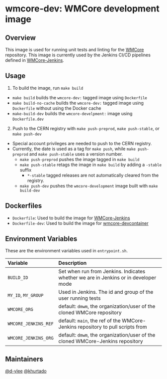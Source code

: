 # wmcore-dev: WMCore development image

## Overview
This image is used for running unit tests and linting for the [WMCore](https://github.com/dmwm/WMCore) repository. This image is currently used by the Jenkins CI/CD pipelines defined in [WMCore-Jenkins](https://github.com/dmwm/WMCore-Jenkins).

## Usage
1. To build the image, run `make build`
  * `make build` builds the `wmcore-dev:` tagged image using `Dockerfile`
  * `make build-no-cache` builds the `wmcore-dev:` tagged image using `Dockerfile` without using the Docker cache
  * `make-build-dev` builds the `wmcore-develpment:` image using `Dockerfile.dev`
2. Push to the CERN registry with `make push-preprod`, `make push-stable`, or `make push-dev`
  * Special account privileges are needed to push to the CERN registry.
  * Currently, the date is used as a tag for `make push`, while `make push-preprod` and `make push-stable` uses a version number.
    * `make push-preprod` pushes the image tagged in `make build`
    * `make push-stable` retags the image in `make build` by adding a `-stable` suffix
      * `*-stable` tagged releases are not automatically cleared from the registry.
    * `make push-dev` pushes the `wmcore-development` image built with `make build-dev`

## Dockerfiles
* `Dockerfile`: Used to build the image for [WMCore-Jenkins](https://github.com/dmwm/WMCore-Jenkins)
* `Dockerfile-dev`: Used to build the image for [wmcore-devcontainer](https://github.com/d-ylee/WMCore-Jenkins)

## Environment Variables
These are the environment variables used in `entrypoint.sh`.

| Variable             | Description                                                                         |
| :------------------- | :---------------------------------------------------------------------------------- |
| `BUILD_ID`           | Set when run from Jenkins. Indicates whether we are in Jenkins or in developer mode |
| `MY_ID`, `MY_GROUP`  | Used in Jenkins. The id and group of the user running tests                         |
| `WMCORE_ORG`         | default: `dmwm`, the organization/user of the cloned WMCore repository              |
| `WMCORE_JENKINS_REF` | default: `main`, the ref of the WMCore-Jenkins repository to pull scripts from      |
| `WMCORE_JENKINS_ORG` | default: `dmwm`, the organization/user of the cloned WMCore-Jenkins repository      |

## Maintainers
[@d-ylee](https://github.com/d-ylee)
[@khurtado](https://github.com/khurtado)
